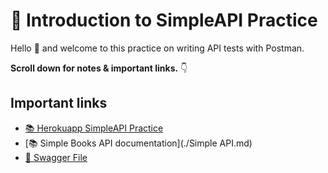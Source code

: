  # 👋 Introduction to SimpleAPI Practice

Hello 👋 and welcome to this practice on writing API tests with Postman. 

**Scroll down for notes & important links.** 👇

## Important links

* [📚 Herokuapp SimpleAPI Practice](https://apichallenges.herokuapp.com/practice-modes/simpleapi)
* [📚 Simple Books API documentation](./Simple API.md)
* [📝 Swagger File](https://editor.swagger.io/?_gl=1*14veo93*_gcl_au*MTAxMTgwNzg3Mi4xNzQwMzgwMjYw)
